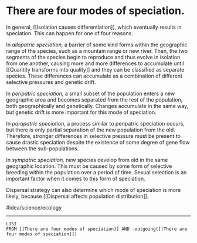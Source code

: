 # There are four modes of speciation.
In general, [[Isolation causes differentiation]], which eventually results in speciation. This can happen for one of four reasons.

In *allopatric speciation,* a barrier of some kind forms within the geographic range of the species, such as a mountain range or new river. Then, the two segments of the species begin to reproduce and thus evolve in isolation from one another, causing more and more differences to accumulate until [[Quantity transforms into quality]] and they can be classified as separate species. These differences can accumulate as a combination of different selective pressures and genetic drift. 

In *peripatric speciation,* a small subset of the population enters a new geographic area and becomes separated from the rest of the population, both geographically and genetically. Changes accumulate in the same way, but genetic drift is more important for this mode of speciation.

In *parapatric speciation,* a process similar to peripatric speciation occurs, but there is only partial separation of the new population from the old. Therefore, stronger differences in selective pressure must be present to cause drastic speciation despite the existence of some degree of gene flow between the sub-populations. 

In *sympatric speciation,* new species develop from old in the same geographic location. This must be caused by some form of selective breeding within the population over a period of time. Sexual selection is an important factor when it comes to this form of speciation. 

Dispersal strategy can also determine which mode of speciation is more likely, because [[Dispersal affects population distribution]]. 

#idea/science/ecology 

---
```dataview
LIST
FROM [[There are four modes of speciation]] AND -outgoing([[There are four modes of speciation]])
```